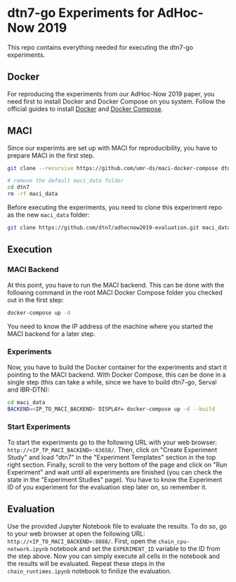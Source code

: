 # dtn7-go Experiments for AdHoc-Now 2019

This repo contains everything needed for executing the dtn7-go experiments.

## Docker
For reproducing the experiments from our AdHoc-Now 2019 paper, you need first to install Docker and Docker Compose on you system. 
Follow the official guides to install [Docker](https://docs.docker.com/install/) and [Docker Compose](https://docs.docker.com/compose/install/).

## MACI
Since our experimts are set up with MACI for reproducibility, you have to prepare MACI in the first step.

```sh
git clone --recursive https://github.com/umr-ds/maci-docker-compose dtn7

# remove the default maci_data folder
cd dtn7
rm -rf maci_data
```

Before executing the experiments, you need to clone this experiment repo as the new `maci_data` folder:

```sh
git clone https://github.com/dtn7/adhocnow2019-evaluation.git maci_data
```

## Execution
### MACI Backend
At this point, you have to run the MACI backend. This can be done with the following command in the root MACI Docker Compose folder you checked out in the first step:

```sh
docker-compose up -d
```

You need to know the IP address of the machine where you started the MACI backend for a later step.

### Experiments
Now, you have to build the Docker container for the experiments and start it pointing to the MACI backend. With Docker Compose, this can be done in a single step (this can take a while, since we have to build dtn7-go, Serval and IBR-DTN):

```sh
cd maci_data
BACKEND=<IP_TO_MACI_BACKEND> DISPLAY= docker-compose up -d --build
```

### Start Experiments
To start the experiments go to the following URL with your web browser: `http://<IP_TP_MACI_BACKEND>:63658/`.
Then, click on "Create Experiment Study" and load "dtn7" in the "Experiment Templates" section in the top right section.
Finally, scroll to the very bottom of the page and click on "Run Experiment" and wait until all experiments are finished (you can check the state in the "Experiment Studies" page).
You have to know the Experiment ID of you experiment for the evaluation step later on, so remember it.

## Evaluation
Use the provided Jupyter Notebook file to evaluate the results.
To do so, go to your web browser at open the following URL: `http://<IP_TO_MACI_BACKEND>:8888/`.
First, open the `chain_cpu-network.ipynb` notebook and set the `EXPERIMENT_ID` variable to the ID from the step above.
Now you can simply execute all cells in the notebook and the results will be evaluated.
Repeat these steps in the `chain_runtimes.ipynb` notebook to finilize the evaluation.
